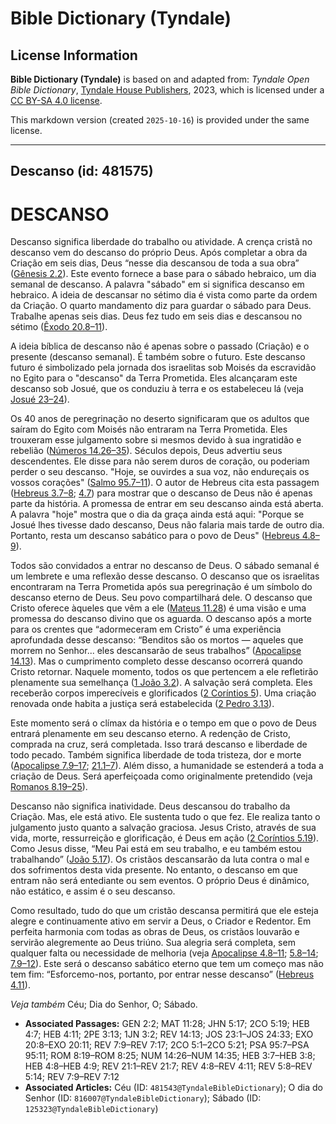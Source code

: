 # Bible Dictionary (Tyndale)

## License Information

**Bible Dictionary (Tyndale)** is based on and adapted from: _Tyndale Open Bible Dictionary_, [Tyndale House Publishers](https://tyndaleopenresources.com/), 2023, which is licensed under a [CC BY-SA 4.0 license](https://creativecommons.org/licenses/by-sa/4.0/legalcode.en).

This markdown version (created `2025-10-16`) is provided under the same license.



--------------------------------

## Descanso (id: 481575)

DESCANSO
========

Descanso significa liberdade do trabalho ou atividade. A crença cristã no descanso vem do descanso do próprio Deus. Após completar a obra da Criação em seis dias, Deus “nesse dia descansou de toda a sua obra” ([Gênesis 2\.2](https://ref.ly/Gen2:2)). Este evento fornece a base para o sábado hebraico, um dia semanal de descanso. A palavra "sábado" em si significa descanso em hebraico. A ideia de descansar no sétimo dia é vista como parte da ordem da Criação. O quarto mandamento diz para guardar o sábado para Deus. Trabalhe apenas seis dias. Deus fez tudo em seis dias e descansou no sétimo ([Êxodo 20\.8–11](https://ref.ly/Exod20:8-Exod20:11)).

A ideia bíblica de descanso não é apenas sobre o passado (Criação) e o presente (descanso semanal). É também sobre o futuro. Este descanso futuro é simbolizado pela jornada dos israelitas sob Moisés da escravidão no Egito para o "descanso" da Terra Prometida. Eles alcançaram este descanso sob Josué, que os conduziu à terra e os estabeleceu lá (veja [Josué 23–24](https://ref.ly/Josh23:1-Josh24:33)).

Os 40 anos de peregrinação no deserto significaram que os adultos que saíram do Egito com Moisés não entraram na Terra Prometida. Eles trouxeram esse julgamento sobre si mesmos devido à sua ingratidão e rebelião ([Números 14\.26–35](https://ref.ly/Num14:26-Num14:35)). Séculos depois, Deus advertiu seus descendentes. Ele disse para não serem duros de coração, ou poderiam perder o seu descanso. "Hoje, se ouvirdes a sua voz, não endureçais os vossos corações" ([Salmo 95\.7–11](https://ref.ly/Ps95:7-Ps95:11)). O autor de Hebreus cita esta passagem ([Hebreus 3\.7–8](https://ref.ly/Heb3:7-Heb3:8); [4\.7](https://ref.ly/Heb4:7)) para mostrar que o descanso de Deus não é apenas parte da história. A promessa de entrar em seu descanso ainda está aberta. A palavra "hoje" mostra que o dia da graça ainda está aqui: "Porque se Josué lhes tivesse dado descanso, Deus não falaria mais tarde de outro dia. Portanto, resta um descanso sabático para o povo de Deus" ([Hebreus 4\.8–9](https://ref.ly/Heb4:8-Heb4:9)).

Todos são convidados a entrar no descanso de Deus. O sábado semanal é um lembrete e uma reflexão desse descanso. O descanso que os israelitas encontraram na Terra Prometida após sua peregrinação é um símbolo do descanso eterno de Deus. Seu povo compartilhará dele. O descanso que Cristo oferece àqueles que vêm a ele ([Mateus 11\.28](https://ref.ly/Matt11:28)) é uma visão e uma promessa do descanso divino que os aguarda. O descanso após a morte para os crentes que “adormeceram em Cristo” é uma experiência aprofundada desse descanso: “Benditos são os mortos — aqueles que morrem no Senhor... eles descansarão de seus trabalhos” ([Apocalipse 14\.13](https://ref.ly/Rev14:13)). Mas o cumprimento completo desse descanso ocorrerá quando Cristo retornar. Naquele momento, todos os que pertencem a ele refletirão plenamente sua semelhança ([1 João 3\.2](https://ref.ly/1John3:2)). A salvação será completa. Eles receberão corpos imperecíveis e glorificados ([2 Coríntios 5](https://ref.ly/2Cor5:1-2Cor5:21)). Uma criação renovada onde habita a justiça será estabelecida ([2 Pedro 3\.13](https://ref.ly/2Pet3:13)).

Este momento será o clímax da história e o tempo em que o povo de Deus entrará plenamente em seu descanso eterno. A redenção de Cristo, comprada na cruz, será completada. Isso trará descanso e liberdade de todo pecado. Também significa liberdade de toda tristeza, dor e morte ([Apocalipse 7\.9–17](https://ref.ly/Rev7:9-Rev7:17); [21\.1–7](https://ref.ly/Rev21:1-Rev21:7)). Além disso, a humanidade se estenderá a toda a criação de Deus. Será aperfeiçoada como originalmente pretendido (veja [Romanos 8\.19–25](https://ref.ly/Rom8:19-Rom8:25)).

Descanso não significa inatividade. Deus descansou do trabalho da Criação. Mas, ele está ativo. Ele sustenta tudo o que fez. Ele realiza tanto o julgamento justo quanto a salvação graciosa. Jesus Cristo, através de sua vida, morte, ressurreição e glorificação, é Deus em ação ([2 Coríntios 5\.19](https://ref.ly/2Cor5:19)). Como Jesus disse, “Meu Pai está em seu trabalho, e eu também estou trabalhando” ([João 5\.17](https://ref.ly/John5:17)). Os cristãos descansarão da luta contra o mal e dos sofrimentos desta vida presente. No entanto, o descanso em que entram não será entediante ou sem eventos. O próprio Deus é dinâmico, não estático, e assim é o seu descanso.

Como resultado, tudo do que um cristão descansa permitirá que ele esteja alegre e continuamente ativo em servir a Deus, o Criador e Redentor. Em perfeita harmonia com todas as obras de Deus, os cristãos louvarão e servirão alegremente ao Deus triúno. Sua alegria será completa, sem qualquer falta ou necessidade de melhoria (veja [Apocalipse 4\.8–11](https://ref.ly/Rev4:8-Rev4:11); [5\.8–14](https://ref.ly/Rev5:8-Rev5:14); [7\.9–12](https://ref.ly/Rev7:9-Rev7:12)). Este será o descanso sabático eterno que tem um começo mas não tem fim: “Esforcemo\-nos, portanto, por entrar nesse descanso” ([Hebreus 4\.11](https://ref.ly/Heb4:11)).

*Veja também* Céu; Dia do Senhor, O; Sábado.

* **Associated Passages:** GEN 2:2; MAT 11:28; JHN 5:17; 2CO 5:19; HEB 4:7; HEB 4:11; 2PE 3:13; 1JN 3:2; REV 14:13; JOS 23:1–JOS 24:33; EXO 20:8–EXO 20:11; REV 7:9–REV 7:17; 2CO 5:1–2CO 5:21; PSA 95:7–PSA 95:11; ROM 8:19–ROM 8:25; NUM 14:26–NUM 14:35; HEB 3:7–HEB 3:8; HEB 4:8–HEB 4:9; REV 21:1–REV 21:7; REV 4:8–REV 4:11; REV 5:8–REV 5:14; REV 7:9–REV 7:12
* **Associated Articles:** Céu (ID: `481543@TyndaleBibleDictionary`); O dia do Senhor (ID: `816007@TyndaleBibleDictionary`); Sábado (ID: `125323@TyndaleBibleDictionary`)

